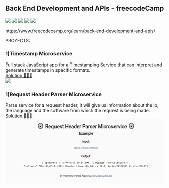 ## Back End Development and APIs - freecodeCamp

![](https://img.shields.io/badge/Code-Node.js-informational?style=flat&logo=Node.js&logoColor=white&color=43853D)
![](https://img.shields.io/badge/Code-Javascript-informational?style=flat&logo=javascript&logoColor=yellow&color=f0db4f)
![](https://img.shields.io/badge/Framework-express.js-informational?style=flat&logo=express&logoColor=white&color=%2361DAFB)
![](https://img.shields.io/badge/SGBD-MongoDB-informational?style=flat&logo=MongoDB&logoColor=white&color=%234ea94b)
![](https://img.shields.io/badge/lib-Mongoose-informational?style=flat&logo=MongoDB&logoColor=white&color=%234ea94b)

https://www.freecodecamp.org/learn/back-end-development-and-apis/

PROYECTS:

### 1)Timestamp Microservice

Full stack JavaScript app for a Timestamping Service that can interpret and generate timestamps in specific formats.
<br>
[Solution 👩🏻‍💻](../BackendDevelopment%20and%20APIs/timestamp-service)
<br>
![](../BackendDevelopment%20and%20APIs/multimedia/Captura%20de%20pantalla%202024-01-04%20a%20la(s)%2011.51.28 p.m..png)

### 1)Request Header Parser Microservice

Parse service for a request header, it will give us information about the ip, the language and the software from which the request is being made.
<br>
[Solution 👩🏻‍💻](../BackendDevelopment%20and%20APIs/request-header-parser-service)
<br>
![](../BackendDevelopment%20and%20APIs/multimedia/headerparser.PNG)
